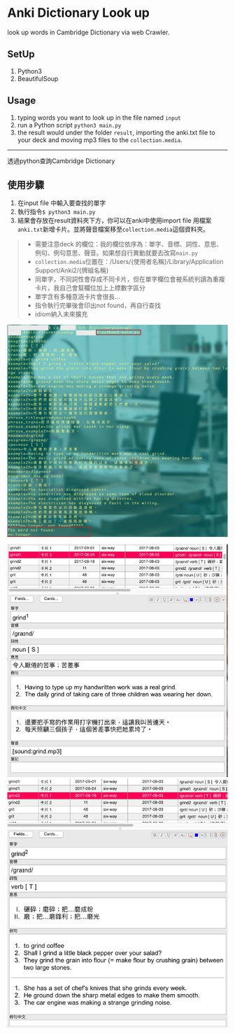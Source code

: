 # Anki Dictionary Look up

look up words in Cambridge Dictionary via web Crawler.

## SetUp
1. Python3
2. BeautifulSoup

## Usage
1. typing words you want to look up in the file named `input`
2. run a Python script `python3 main.py`
3. the result would under the folder `result`, importing the anki.txt file to your deck and moving mp3 files to the `collection.media`.

----

透過python查詢Cambridge Dictionary

 ## 使用步驟
1. 在input file 中輸入要查找的單字
2. 執行指令`$ python3 main.py`
3. 結果會存放在result資料夾下方，你可以在anki中使用import file 用檔案`anki.txt`新增卡片。並將聲音檔案移至`collection.media`這個資料夾。

> - 需要注意deck 的欄位：我的欄位依序為：單字、音標、詞性、意思、例句、例句意思、聲音。如果想自行異動就要去改寫`main.py`
> - `collection.media`位置在：/Users/{使用者名稱}/Library/Application Support/Anki2/{牌組名稱}
> - 同單字，不同詞性會存成不同卡片，但在單字欄位會被系統判讀為重複卡片，我自己會幫欄位加上上標數字區分
> - 單字含有多種意涵卡片會很長...
> - 指令執行完畢後會印出not found，再自行查找
> - idiom納入未來擴充

![anki3.jpg](img/anki3.jpg)


![anki1.png](img/anki1.png)
![anki2.png](img/anki2.png)

